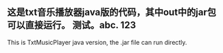 这是txt音乐播放器java版的代码，其中out中的jar包可以直接运行。
测试。abc.
123
------------------------------------------------------------------
This is TxtMusicPlayer java version, the .jar file can run directly.
